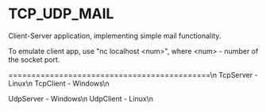 # TCP_UDP_MAIL
Client-Server application, implementing simple mail functionality.

To emulate client app, use "nc localhost \<num\>", where \<num\> - number of the socket port.

============================================\n
TcpServer - Linux\n
TcpClient - Windows\n

UdpServer - Windows\n
UdpClient - Linux\n
